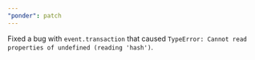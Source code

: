 ```yaml
---
"ponder": patch
---
```


Fixed a bug with `event.transaction` that caused `TypeError: Cannot read properties of undefined (reading 'hash')`.
